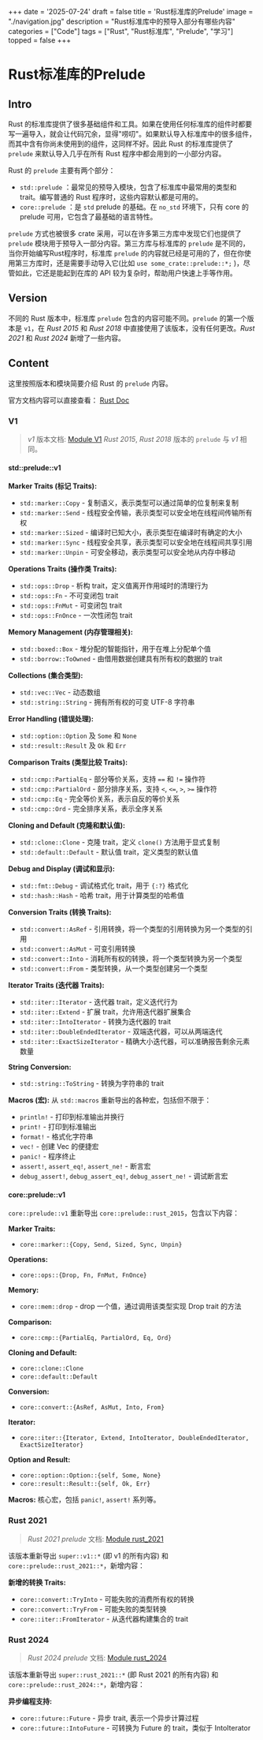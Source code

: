 +++
date = '2025-07-24'
draft = false
title = 'Rust标准库的Prelude'
image = "./navigation.jpg"
description = "Rust标准库中的预导入部分有哪些内容"
categories = ["Code"]
tags = ["Rust", "Rust标准库", "Prelude", "学习"]
topped = false
+++

# Rust标准库的Prelude

## Intro

Rust 的标准库提供了很多基础组件和工具。如果在使用任何标准库的组件时都要写一遍导入，就会让代码冗余，显得"唠叨"。如果默认导入标准库中的很多组件，而其中含有你尚未使用到的组件，这同样不好。因此 Rust 的标准库提供了 `prelude` 来默认导入几乎在所有 Rust 程序中都会用到的一小部分内容。

Rust 的 `prelude` 主要有两个部分：
- `std::prelude` ：最常见的预导入模块，包含了标准库中最常用的类型和 trait。编写普通的 Rust 程序时，这些内容默认都是可用的。
- `core::prelude` ：是 `std` prelude 的基础。在 `no_std` 环境下，只有 core 的 prelude 可用，它包含了最基础的语言特性。

`prelude` 方式也被很多 crate 采用，可以在许多第三方库中发现它们也提供了 `prelude` 模块用于预导入一部分内容。第三方库与标准库的 `prelude` 是不同的，当你开始编写Rust程序时，标准库 `prelude` 的内容就已经是可用的了，但在你使用第三方库时，还是需要手动导入它(比如 `use some_crate::prelude::*;` )，尽管如此，它还是能起到在库的 API 较为复杂时，帮助用户快速上手等作用。

## Version

不同的 Rust 版本中，标准库 `prelude` 包含的内容可能不同。`prelude` 的第一个版本是 `v1`，在 *Rust 2015* 和 *Rust 2018* 中直接使用了该版本，没有任何更改。*Rust 2021* 和 *Rust 2024* 新增了一些内容。

## Content

这里按照版本和模块简要介绍 Rust 的 `prelude` 内容。

官方文档内容可以直接查看： [Rust Doc](https://doc.rust-lang.org/std/prelude/index.html)

### V1

> *v1* 版本文档: [Module V1](https://doc.rust-lang.org/std/prelude/v1/index.html)
> *Rust 2015*, *Rust 2018* 版本的 `prelude` 与 *v1* 相同。

#### std::prelude::v1 

**Marker Traits (标记 Traits):**
- `std::marker::Copy` - 复制语义，表示类型可以通过简单的位复制来复制
- `std::marker::Send` - 线程安全传输，表示类型可以安全地在线程间传输所有权
- `std::marker::Sized` - 编译时已知大小，表示类型在编译时有确定的大小
- `std::marker::Sync` - 线程安全共享，表示类型可以安全地在线程间共享引用
- `std::marker::Unpin` - 可安全移动，表示类型可以安全地从内存中移动

**Operations Traits (操作类 Traits):**
- `std::ops::Drop` - 析构 trait，定义值离开作用域时的清理行为
- `std::ops::Fn` - 不可变闭包 trait
- `std::ops::FnMut` - 可变闭包 trait  
- `std::ops::FnOnce` - 一次性闭包 trait

**Memory Management (内存管理相关):**
- `std::boxed::Box` - 堆分配的智能指针，用于在堆上分配单个值
- `std::borrow::ToOwned` - 由借用数据创建具有所有权的数据的 trait

**Collections (集合类型):**
- `std::vec::Vec` - 动态数组
- `std::string::String` - 拥有所有权的可变 UTF-8 字符串

**Error Handling (错误处理):**
- `std::option::Option` 及 `Some` 和 `None` 
- `std::result::Result` 及 `Ok` 和 `Err` 

**Comparison Traits (类型比较 Traits):**
- `std::cmp::PartialEq` - 部分等价关系，支持 `==` 和 `!=` 操作符
- `std::cmp::PartialOrd` - 部分排序关系，支持 `<`, `<=`, `>`, `>=` 操作符
- `std::cmp::Eq` - 完全等价关系，表示自反的等价关系
- `std::cmp::Ord` - 完全排序关系，表示全序关系

**Cloning and Default (克隆和默认值):**
- `std::clone::Clone` - 克隆 trait，定义 `clone()` 方法用于显式复制
- `std::default::Default` - 默认值 trait，定义类型的默认值

**Debug and Display (调试和显示):**
- `std::fmt::Debug` - 调试格式化 trait，用于 `{:?}` 格式化
- `std::hash::Hash` - 哈希 trait，用于计算类型的哈希值

**Conversion Traits (转换 Traits):**
- `std::convert::AsRef` - 引用转换，将一个类型的引用转换为另一个类型的引用
- `std::convert::AsMut` - 可变引用转换
- `std::convert::Into` - 消耗所有权的转换，将一个类型转换为另一个类型
- `std::convert::From` - 类型转换，从一个类型创建另一个类型

**Iterator Traits (迭代器 Traits):**
- `std::iter::Iterator` - 迭代器 trait，定义迭代行为
- `std::iter::Extend` - 扩展 trait，允许用迭代器扩展集合
- `std::iter::IntoIterator` - 转换为迭代器的 trait
- `std::iter::DoubleEndedIterator` - 双端迭代器，可以从两端迭代
- `std::iter::ExactSizeIterator` - 精确大小迭代器，可以准确报告剩余元素数量

**String Conversion:**
- `std::string::ToString` - 转换为字符串的 trait

**Macros (宏):**
从 `std::macros` 重新导出的各种宏，包括但不限于：
- `println!` - 打印到标准输出并换行
- `print!` - 打印到标准输出
- `format!` - 格式化字符串
- `vec!` - 创建 Vec 的便捷宏
- `panic!` - 程序终止
- `assert!`, `assert_eq!`, `assert_ne!` - 断言宏
- `debug_assert!`, `debug_assert_eq!`, `debug_assert_ne!` - 调试断言宏

#### core::prelude::v1

`core::prelude::v1` 重新导出 `core::prelude::rust_2015`，包含以下内容：

**Marker Traits:**
- `core::marker::{Copy, Send, Sized, Sync, Unpin}`

**Operations:**
- `core::ops::{Drop, Fn, FnMut, FnOnce}`

**Memory:**
- `core::mem::drop` - drop 一个值，通过调用该类型实现 Drop trait 的方法

**Comparison:**
- `core::cmp::{PartialEq, PartialOrd, Eq, Ord}`

**Cloning and Default:**
- `core::clone::Clone`
- `core::default::Default`

**Conversion:**
- `core::convert::{AsRef, AsMut, Into, From}`

**Iterator:**
- `core::iter::{Iterator, Extend, IntoIterator, DoubleEndedIterator, ExactSizeIterator}`

**Option and Result:**
- `core::option::Option::{self, Some, None}`
- `core::result::Result::{self, Ok, Err}`

**Macros:**
核心宏，包括 `panic!`, `assert!` 系列等。

### Rust 2021

> *Rust 2021 prelude* 文档: [Module rust_2021](https://doc.rust-lang.org/std/prelude/rust_2021/index.html)

该版本重新导出 `super::v1::*` (即 v1 的所有内容) 和 `core::prelude::rust_2021::*`，新增内容：

**新增的转换 Traits:**
- `core::convert::TryInto` - 可能失败的消费所有权的转换
- `core::convert::TryFrom` - 可能失败的类型转换  
- `core::iter::FromIterator` - 从迭代器构建集合的 trait

### Rust 2024

> *Rust 2024 prelude* 文档: [Module rust_2024](https://doc.rust-lang.org/std/prelude/rust_2024/index.html)

该版本重新导出 `super::rust_2021::*` (即 Rust 2021 的所有内容) 和 `core::prelude::rust_2024::*`，新增内容：

**异步编程支持:**
- `core::future::Future` - 异步 trait, 表示一个异步计算过程
- `core::future::IntoFuture` - 可转换为 Future 的 trait，类似于 IntoIterator
